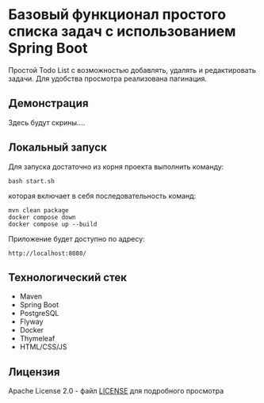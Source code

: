 # Базовый функционал простого списка задач с использованием Spring Boot

Простой Todo List с возможностью добавлять, удалять и редактировать задачи.
Для удобства просмотра реализована пагинация.

## Демонстрация

Здесь будут скрины....

## Локальный запуск

Для запуска достаточно из корня проекта выполнить команду:
```
bash start.sh
```
которая включает в себя последовательность команд:
```
mvn clean package
docker compose down
docker compose up --build
```

Приложение будет доступно по адресу:
```
http://localhost:8080/
```

## Технологический стек

- Maven
- Spring Boot
- PostgreSQL
- Flyway
- Docker
- Thymeleaf
- HTML/CSS/JS

## Лицензия

Apache License 2.0 - файл [LICENSE](LICENSE) для подробного просмотра
